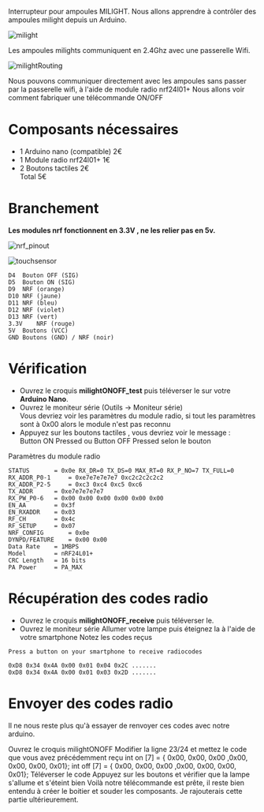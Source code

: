 Interrupteur pour ampoules MILIGHT.
Nous allons apprendre à contrôler des ampoules milight depuis un Arduino.

![milight](https://github.com/pigetArduino/doc/tree/master/milight.png)

Les ampoules milights communiquent en 2.4Ghz avec une passerelle Wifi.

![milightRouting](https://github.com/pigetArduino/doc/tree/master/milightRouting.png)

Nous pouvons communiquer directement avec les ampoules sans passer par la passerelle wifi, à l'aide de module radio nrf24l01+
Nous allons voir comment fabriquer une télécommande ON/OFF

# Composants nécessaires
* 1 Arduino nano (compatible)	2€	   
* 1 Module radio nrf24l01+	1€	   
* 2 Boutons tactiles	2€   
Total	5€    

# Branchement
**Les modules nrf fonctionnent en 3.3V , ne les relier pas en 5v.**

![nrf_pinout](https://github.com/pigetArduino/doc/tree/master/nrf_pinout.png)

![touchsensor](https://github.com/pigetArduino/doc/tree/master/touchsensor.png)

```
D4	Bouton OFF (SIG)
D5	Bouton ON (SIG)
D9	NRF (orange)
D10	NRF (jaune)
D11	NRF (bleu)
D12	NRF (violet)
D13	NRF (vert)
3.3V	NRF (rouge)
5V	Boutons (VCC)
GND	Boutons (GND) / NRF (noir)
```

# Vérification

* Ouvrez le croquis **milightONOFF_test** puis téléverser le sur votre **Arduino Nano**.     
* Ouvrez le moniteur série (Outils -> Moniteur série)    
Vous devriez voir les paramètres du module radio, si tout les paramètres sont à 0x00 alors le module n'est pas reconnu    
* Appuyez sur les boutons tactiles , vous devriez voir le message :    
Button ON Pressed ou Button OFF Pressed selon le bouton    

Paramètres du module radio     
```
STATUS		 = 0x0e RX_DR=0 TX_DS=0 MAX_RT=0 RX_P_NO=7 TX_FULL=0
RX_ADDR_P0-1	 = 0xe7e7e7e7e7 0xc2c2c2c2c2
RX_ADDR_P2-5	 = 0xc3 0xc4 0xc5 0xc6
TX_ADDR		 = 0xe7e7e7e7e7
RX_PW_P0-6	 = 0x00 0x00 0x00 0x00 0x00 0x00
EN_AA		 = 0x3f
EN_RXADDR	 = 0x03
RF_CH		 = 0x4c
RF_SETUP	 = 0x07
NRF_CONFIG		 = 0x0e
DYNPD/FEATURE	 = 0x00 0x00
Data Rate	 = 1MBPS
Model		 = nRF24L01+
CRC Length	 = 16 bits
PA Power	 = PA_MAX
```

# Récupération des codes radio

* Ouvrez le croquis **milightONOFF_receive** puis téléverser le.
* Ouvrez le moniteur série
Allumer votre lampe puis éteignez la à l'aide de votre smartphone
Notez les codes reçus

```
Press a button on your smartphone to receive radiocodes

0xD8 0x34 0x4A 0x00 0x01 0x04 0x2C .......
0xD8 0x34 0x4A 0x00 0x01 0x03 0x2D .......
```

# Envoyer des codes radio

Il ne nous reste plus qu'à essayer de renvoyer ces codes avec notre arduino.

Ouvrez le croquis milightONOFF
Modifier la ligne 23/24 et mettez le code que vous avez précédemment reçu
int on [7] = { 0x00, 0x00, 0x00 ,0x00, 0x00, 0x00, 0x01};
int off [7] = { 0x00, 0x00, 0x00 ,0x00, 0x00, 0x00, 0x01};
Téléverser le code
Appuyez sur les boutons et vérifier que la lampe s'allume et s'éteint bien
Voilà notre télécommande est prête, il reste bien entendu à créer le boitier et souder les composants.
Je rajouterais cette partie ultérieurement.